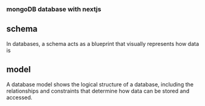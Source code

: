 ### mongoDB database with nextjs

## schema

In databases, a schema acts as a blueprint that visually represents how data is

## model

A database model shows the logical structure of a database, including the relationships and constraints that determine how data can be stored and accessed.
